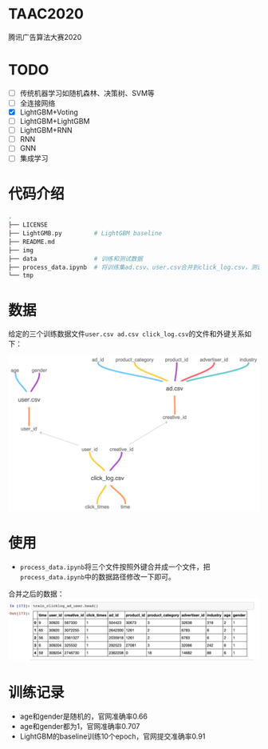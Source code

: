 # TAAC2020
腾讯广告算法大赛2020

# TODO

- [ ] 传统机器学习如随机森林、决策树、SVM等
- [ ] 全连接网络
- [x] LightGBM+Voting
- [ ] LightGBM+LightGBM
- [ ] LightGBM+RNN
- [ ] RNN
- [ ] GNN
- [ ] 集成学习

# 代码介绍

```bash
.
├── LICENSE
├── LightGMB.py         # LightGBM baseline
├── README.md
├── img
├── data                # 训练和测试数据
├── process_data.ipynb  # 将训练集ad.csv、user.csv合并到click_log.csv，测试集中的ad.csv合并到click_log.csv
└── tmp
```

# 数据

给定的三个训练数据文件`user.csv ad.csv click_log.csv`的文件和外键关系如下：

![](img/TAAC2020.png)

# 使用
- `process_data.ipynb`将三个文件按照外键合并成一个文件，把`process_data.ipynb`中的数据路径修改一下即可。

合并之后的数据：
![](img/data_merged.png)

# 训练记录

- age和gender是随机的，官网准确率0.66
- age和gender都为1，官网准确率0.707
- LightGBM的baseline训练10个epoch，官网提交准确率0.91